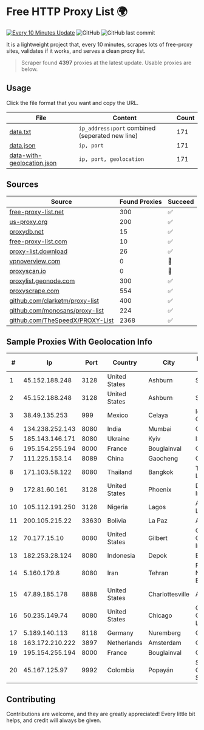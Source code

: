 
# Free HTTP Proxy List 🌍

[![Every 10 Minutes Update](https://github.com/mertguvencli/http-proxy-list/actions/workflows/main.yml/badge.svg?branch=main)](https://github.com/mertguvencli/http-proxy-list/actions/workflows/main.yml)
![GitHub](https://img.shields.io/github/license/mertguvencli/http-proxy-list)
![GitHub last commit](https://img.shields.io/github/last-commit/mertguvencli/http-proxy-list)

It is a lightweight project that, every 10 minutes, scrapes lots of free-proxy sites, validates if it works, and serves a clean proxy list.


> Scraper found **4397** proxies at the latest update. Usable proxies are below.

## Usage

Click the file format that you want and copy the URL.


|File|Content|Count|
|----|-------|-----|
|[data.txt](https://raw.githubusercontent.com/mertguvencli/http-proxy-list/main/proxy-list/data.txt)|`ip_address:port` combined (seperated new line)|171|
|[data.json](https://raw.githubusercontent.com/mertguvencli/http-proxy-list/main/proxy-list/data.json)|`ip, port`|171|
|[data-with-geolocation.json](https://raw.githubusercontent.com/mertguvencli/http-proxy-list/main/proxy-list/data-with-geolocation.json)|`ip, port, geolocation`|171|

## Sources

|Source|Found Proxies|Succeed|
|------|-------------|-------|
|[free-proxy-list.net](https://free-proxy-list.net)|300|✅|
|[us-proxy.org](https://www.us-proxy.org)|200|✅|
|[proxydb.net](http://proxydb.net)|15|✅|
|[free-proxy-list.com](https://free-proxy-list.com/?page=&port=&type%5B%5D=http&type%5B%5D=https&up_time=0&search=Search)|10|✅|
|[proxy-list.download](https://www.proxy-list.download/HTTP)|26|✅|
|[vpnoverview.com](https://vpnoverview.com/privacy/anonymous-browsing/free-proxy-servers)|0|🚫|
|[proxyscan.io](https://www.proxyscan.io)|0|🚫|
|[proxylist.geonode.com](https://proxylist.geonode.com/api/proxy-list?limit=300&page=1&sort_by=lastChecked&sort_type=desc&protocols=http,https)|300|✅|
|[proxyscrape.com](https://api.proxyscrape.com/v2/?request=displayproxies&protocol=http&timeout=10000&country=all&ssl=all&anonymity=all)|554|✅|
|[github.com/clarketm/proxy-list](https://raw.githubusercontent.com/clarketm/proxy-list/master/proxy-list-raw.txt)|400|✅|
|[github.com/monosans/proxy-list](https://raw.githubusercontent.com/monosans/proxy-list/main/proxies/http.txt)|224|✅|
|[github.com/TheSpeedX/PROXY-List](https://raw.githubusercontent.com/TheSpeedX/PROXY-List/master/http.txt)|2368|✅|


## Sample Proxies With Geolocation Info

|#|Ip|Port|Country|City|Internet Service Provider|
|-|--|----|-------|----|-------------------------|
|1|45.152.188.248|3128|United States|Ashburn|Sprint|
|2|45.152.188.248|3128|United States|Ashburn|Sprint|
|3|38.49.135.253|999|Mexico|Celaya|Ientc S De RL De CV|
|4|134.238.252.143|8080|India|Mumbai|Google LLC|
|5|185.143.146.171|8080|Ukraine|Kyiv|ISP UTELS|
|6|195.154.255.194|8000|France|Bouglainval|Online S.A.S.|
|7|111.225.153.14|8089|China|Gaocheng|Chinanet|
|8|171.103.58.122|8080|Thailand|Bangkok|True Internet Co., Ltd.|
|9|172.81.60.161|3128|United States|Phoenix|Dynu Systems Incorporated|
|10|105.112.191.250|3128|Nigeria|Lagos|Airtel Networks Limited|
|11|200.105.215.22|33630|Bolivia|La Paz|AXS Bolivia S. A.|
|12|70.177.15.10|8080|United States|Gilbert|Cox Communications Inc.|
|13|182.253.28.124|8080|Indonesia|Depok|Biznet Networks|
|14|5.160.179.8|8080|Iran|Tehran|Respina Networks & Beyond PJSC|
|15|47.89.185.178|8888|United States|Charlottesville|Alibaba.com LLC|
|16|50.235.149.74|8080|United States|Chicago|Comcast Cable Communications, LLC|
|17|5.189.140.113|8118|Germany|Nuremberg|Contabo GmbH|
|18|163.172.210.222|3897|Netherlands|Amsterdam|Online SAS NL|
|19|195.154.255.194|8000|France|Bouglainval|Online S.A.S.|
|20|45.167.125.97|9992|Colombia|Popayán|Sepcom Comunicaciones SAS|



## Contributing

Contributions are welcome, and they are greatly appreciated! Every
little bit helps, and credit will always be given.

